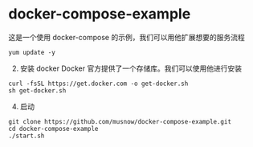 # docker-compose-example

这是一个使用 docker-compose 的示例，我们可以用他扩展想要的服务流程

```
yum update -y
```

2. 安装 docker
   Docker 官方提供了一个存储库。我们可以使用他进行安装

```
curl -fsSL https://get.docker.com -o get-docker.sh
sh get-docker.sh
```

4. 启动

```
git clone https://github.com/musnow/docker-compose-example.git
cd docker-compose-example
./start.sh
```
